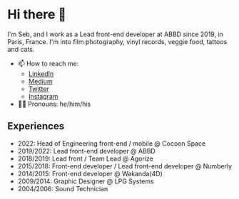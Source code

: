# Hi there 👋

I'm Seb, and I work as a Lead front-end developer at ABBD since 2019, in Paris, France.
I'm into film photography, vinyl records, veggie food, tattoos and cats.

<!--
- 🔭 I’m currently working on ...
- 🌱 I’m currently learning ...
- 👯 I’m looking to collaborate on ...
- 🤔 I’m looking for help with ...
- 💬 Ask me about ...
- ⚡ Fun fact: ...
-->

- 📫  How to reach me:
  - [LinkedIn](https://www.linkedin.com/in/sebastienlombard)
  - [Medium](https://medium.com/@Seb_L)
  - [Twitter](https://www.twitter.com/seb_l_)
  - [Instagram](https://www.instagram.com/seb.l.film)
- 🙎‍♂️  Pronouns: he/him/his

## Experiences

- 2022: Head of Engineering front-end / mobile @ Cocoon Space
- 2019/2022: Lead front-end developer @ ABBD
- 2018/2019: Lead front / Team Lead @ Agorize
- 2015/2018: Front-end developer / Lead front-end developer @ Numberly
- 2014/2015: Front-end developer @ Wakanda(4D)
- 2009/2014: Graphic Designer @ LPG Systems
- 2004/2006: Sound Technician
